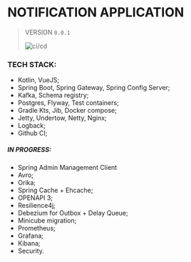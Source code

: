 # NOTIFICATION APPLICATION
> VERSION 
`0.0.1`
>
> ![ci/cd](https://github.com/fragaLY/notification/workflows/ci/cd/badge.svg)
>

### TECH STACK:
* Kotlin, VueJS;
* Spring Boot, Spring Gateway, Spring Config Server;
* Kafka, Schema registry;
* Postgres, Flyway, Test containers;
* Gradle Kts, Jib, Docker compose;
* Jetty, Undertow, Netty, Nginx; 
* Logback;
* Github CI;

##### IN PROGRESS:
* Spring Admin Management Client
* Avro;
* Orika;
* Spring Cache + Ehcache;
* OPENAPI 3;
* Resilience4j;
* Debezium for Outbox + Delay Queue;
* Minicube migration;
* Prometheus;
* Grafana;
* Kibana;
* Security.
